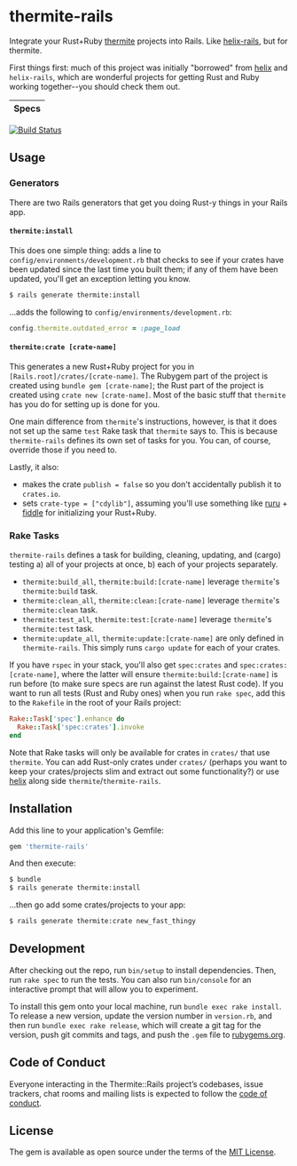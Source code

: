 # thermite-rails

Integrate your Rust+Ruby [thermite](https://github.com/malept/thermite) projects
into Rails. Like [helix-rails](https://github.com/tildeio/helix-rails), but for
thermite.

First things first: much of this project was initially "borrowed" from
[helix](http://usehelix.com/) and `helix-rails`, which are wonderful
projects for getting Rust and Ruby working together--you should check them out.

Specs |
------|
[![Build Status](http://teamcity-build.agrian.com/app/rest/builds/buildType%3Aid%3AGems_ThermiteRails_Specs/statusIcon?guest=1)](http://teamcity-build.agrian.com/viewType.html?buildTypeId=Gems_ThermiteRails_Specs)

## Usage

### Generators

There are two Rails generators that get you doing Rust-y things in your Rails app.

#### `thermite:install`

This does one simple thing: adds a line to `config/environments/development.rb`
that checks to see if your crates have been updated since the last time you
built them; if any of them have been updated, you'll get an exception letting
you know.

```bash
$ rails generate thermite:install
```

...adds the following to `config/environments/development.rb`:

```ruby
config.thermite.outdated_error = :page_load
```

#### `thermite:crate [crate-name]`

This generates a new Rust+Ruby project for you in `[Rails.root]/crates/[crate-name]`.
The Rubygem part of the project is created using `bundle gem [crate-name]`; the
Rust part of the project is created using `crate new [crate-name]`. Most of the
basic stuff that `thermite` has you do for setting up is done for you.

One main difference from `thermite`'s instructions, however, is that it does
not set up the same `test` Rake task that `thermite` says to. This is because
`thermite-rails` defines its own set of tasks for you. You can, of course,
override those if you need to.

Lastly, it also:

* makes the crate `publish = false` so you don't accidentally publish it to
  `crates.io`.
* sets `crate-type = ["cdylib"]`, assuming you'll use something like
  [ruru](https://github.com/d-unseductable/ruru) +
  [fiddle](https://github.com/ruby/fiddle) for initializing your Rust+Ruby.

### Rake Tasks

`thermite-rails` defines a task for building, cleaning, updating, and (cargo)
testing a) all of your projects at once, b) each of your projects separately.

* `thermite:build_all`, `thermite:build:[crate-name]` leverage `thermite`'s
  `thermite:build` task.
* `thermite:clean_all`, `thermite:clean:[crate-name]` leverage `thermite`'s
  `thermite:clean` task.
* `thermite:test_all`, `thermite:test:[crate-name]` leverage `thermite`'s
  `thermite:test` task.
* `thermite:update_all`, `thermite:update:[crate-name]` are only defined in
  `thermite-rails`. This simply runs `cargo update` for each of your crates.

If you have `rspec` in your stack, you'll also get `spec:crates` and
`spec:crates:[crate-name]`, where the latter will ensure
`thermite:build:[crate-name]` is run before (to make sure specs are run against
the latest Rust code). If you want to run all tests (Rust and Ruby ones) when
you run `rake spec`, add this to the `Rakefile` in the root of your Rails
project:

```ruby
Rake::Task['spec'].enhance do
  Rake::Task['spec:crates'].invoke
end
```

Note that Rake tasks will only be available for crates in `crates/` that use
`thermite`. You can add Rust-only crates under `crates/` (perhaps you want to
keep your crates/projects slim and extract out some functionality?) or use
[helix](http://usehelix.com/) along side `thermite`/`thermite-rails`.

## Installation

Add this line to your application's Gemfile:

```ruby
gem 'thermite-rails'
```

And then execute:

```bash
$ bundle
$ rails generate thermite:install
```

...then go add some crates/projects to your app:

```bash
$ rails generate thermite:crate new_fast_thingy
```

## Development

After checking out the repo, run `bin/setup` to install dependencies. Then, run
`rake spec` to run the tests. You can also run `bin/console` for an interactive
prompt that will allow you to experiment.

To install this gem onto your local machine, run `bundle exec rake install`. To
release a new version, update the version number in `version.rb`, and then run
`bundle exec rake release`, which will create a git tag for the version, push
git commits and tags, and push the `.gem` file to [rubygems.org](https://rubygems.org).


## Code of Conduct

Everyone interacting in the Thermite::Rails project’s codebases, issue trackers,
chat rooms and mailing lists is expected to follow the
[code of conduct](https://bitbucket.com/agrian/thermite-rails/blob/master/CODE_OF_CONDUCT.md).

## License

The gem is available as open source under the terms of the [MIT License](http://opensource.org/licenses/MIT).
